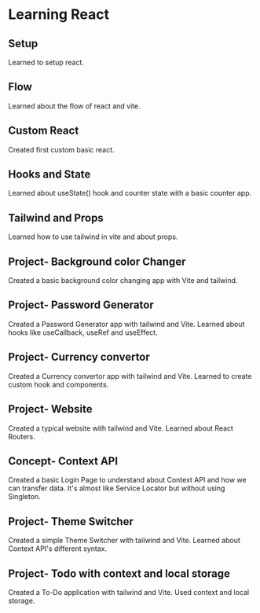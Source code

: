 # Learning React

## Setup
Learned to setup react.

## Flow
Learned about the flow of react and vite.

## Custom React
Created first custom basic react.

## Hooks and State
Learned about useState() hook and counter state with a basic counter app.

## Tailwind and Props
Learned how to use tailwind in vite and about props.

## Project- Background color Changer
Created a basic background color changing app with Vite and tailwind.

## Project- Password Generator
Created a Password Generator app with tailwind and Vite. Learned about hooks like useCallback, useRef and useEffect.

## Project- Currency convertor
Created a Currency convertor app with tailwind and Vite. Learned to create custom hook and components.

## Project- Website
Created a typical website with tailwind and Vite. Learned about React Routers.

## Concept- Context API
Created a basic Login Page to understand about Context API and how we can transfer data. It's almost like Service Locator but without using Singleton.

## Project- Theme Switcher
Created a simple Theme Switcher with tailwind and Vite. Learned about Context API's different syntax.

## Project- Todo with context and local storage
Created a To-Do application with tailwind and Vite. Used context and local storage.
